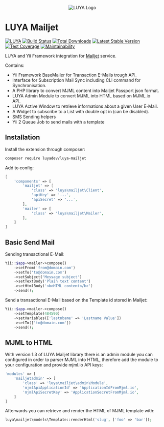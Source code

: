 <p align="center">
  <img src="https://raw.githubusercontent.com/luyadev/luya/master/docs/logo/luya-logo-0.2x.png" alt="LUYA Logo"/>
</p>

# LUYA Mailjet

[![LUYA](https://img.shields.io/badge/Powered%20by-LUYA-brightgreen.svg)](https://luya.io)
[![Build Status](https://travis-ci.org/luyadev/luya-mailjet.svg?branch=master)](https://travis-ci.org/luyadev/luya-mailjet)
[![Total Downloads](https://poser.pugx.org/luyadev/luya-mailjet/downloads)](https://packagist.org/packages/luyadev/luya-mailjet)
[![Latest Stable Version](https://poser.pugx.org/luyadev/luya-mailjet/v/stable)](https://packagist.org/packages/luyadev/luya-mailjet)
[![Test Coverage](https://api.codeclimate.com/v1/badges/79087433986c16d7f41d/test_coverage)](https://codeclimate.com/github/luyadev/luya-mailjet/test_coverage)
[![Maintainability](https://api.codeclimate.com/v1/badges/79087433986c16d7f41d/maintainability)](https://codeclimate.com/github/luyadev/luya-mailjet/maintainability)

LUYA and Yii Framework integration for [Mailjet](https://mailjet.com) service.

Contains:

+ Yii Framework BaseMailer for Transaction E-Mails trough API.
+ Interface for Subscription Mail Sync including CLI command for Synchronisation.
+ A PHP library to convert MJML content into Mailjet Passport json format.
+ LUYA Admin Module to convert MJML into HTML based on MJML.io API.
+ LUYA Active Window to retrieve informations about a given User E-Mail.
+ A Widget to subscribe to a List with double opt in (can be disabled).
+ SMS Sending helpers
+ Yii 2 Queue Job to send mails with a template

## Installation

Install the extension through composer:

```sh
composer require luyadev/luya-mailjet
```

Add to config:

```php
[
    'components' => [
        'mailjet' => [
            'class' => 'luya\mailjet\Client',
            'apiKey' => '...',
            'apiSecret' => '...',
        ],
        'mailer' => [
            'class' => 'luya\mailjet\Mailer',
        ],
    ]
]
```

## Basic Send Mail

Sending transactional E-Mail:

```php
Yii::$app->mailer->compose()
    ->setFrom('from@domain.com')
    ->setTo('to@domain.com')
    ->setSubject('Message subject')
    ->setTextBody('Plain text content')
    ->setHtmlBody('<b>HTML content</b>')
    ->send();
```

Send a transactional E-Mail based on the Template id stored in Mailjet:

```php
Yii::$app->mailer->compose()
    ->setTemplate(484590)
    ->setVariables(['lastnbame' => 'Lastname Value'])
    ->setTo(['to@domain.com'])
    ->send();
```

## MJML to HTML

With version 1.3 of LUYA Mailjet library there is an admin module you can configured in order to parser MJML into HTML, therefore add the module to your configuration and provide mjml.io API keys:

```php
'modules' => [
    'mailjetadmin' => [
        'class' => 'luya\mailjet\admin\Module',
        'mjmlApiApplicationId' => 'ApplicationIdFromMjml.io',
        'mjmlApiSecretKey' => 'ApplicationSecretFromMjml.io',
    ]
]
```

Afterwards you can retrieve and render the HTML of MJML template with:

```php
luya\mailjet\models\Template::renderHtml('slug', ['foo' => 'bar']);
```
